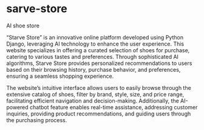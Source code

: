 # sarve-store
AI shoe store

“Starve Store” is an innovative online platform developed using Python Django, leveraging AI technology to enhance the user experience. This website specializes in offering a curated selection of shoes for purchase, catering to various tastes and preferences. Through sophisticated AI algorithms, Starve Store provides personalized recommendations to users based on their browsing history, purchase behavior, and preferences, ensuring a seamless shopping experience.

The website’s intuitive interface allows users to easily browse through the extensive catalog of shoes, filter by brand, style, size, and price range, facilitating efficient navigation and decision-making. Additionally, the AI-powered chatbot feature enables real-time assistance, addressing customer inquiries, providing product recommendations, and guiding users through the purchasing process.
